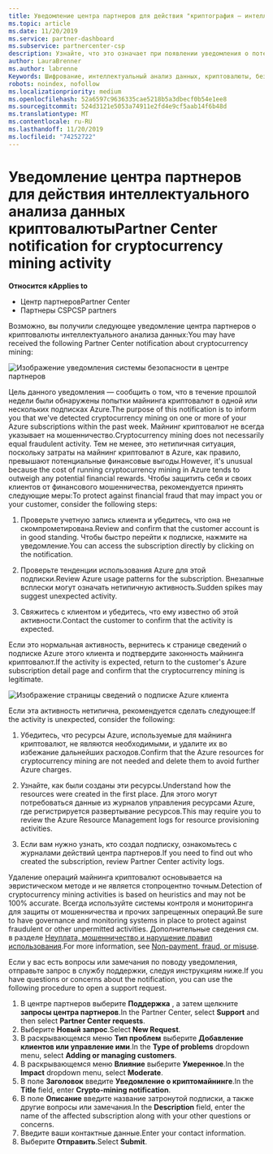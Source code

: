 ```yaml
---
title: Уведомление центра партнеров для действия "криптография — интеллектуальный анализ" | Центр партнеров
ms.topic: article
ms.date: 11/20/2019
ms.service: partner-dashboard
ms.subservice: partnercenter-csp
description: Узнайте, что это означает при появлении уведомления о потенциальном криптовалюты интеллектуального анализа данных (или шифровании с помощью шифрования) в одной или нескольких подписках Azure.
author: LauraBrenner
ms.author: labrenne
Keywords: Шифрование, интеллектуальный анализ данных, криптовалюты, безопасность
robots: noindex, nofollow
ms.localizationpriority: medium
ms.openlocfilehash: 52a6597c9636335cae5218b5a3dbecf0b54e1ee8
ms.sourcegitcommit: 524d3121e5053a74911e2fd4e9cf5aab14f6b48d
ms.translationtype: MT
ms.contentlocale: ru-RU
ms.lasthandoff: 11/20/2019
ms.locfileid: "74252722"
---
```

# <a name="partner-center-notification-for-cryptocurrency-mining-activity"></a><span data-ttu-id="8b97e-104">Уведомление центра партнеров для действия интеллектуального анализа данных криптовалюты</span><span class="sxs-lookup"><span data-stu-id="8b97e-104">Partner Center notification for cryptocurrency mining activity</span></span>

<span data-ttu-id="8b97e-105">**Относится к**</span><span class="sxs-lookup"><span data-stu-id="8b97e-105">**Applies to**</span></span>

-  <span data-ttu-id="8b97e-106">Центр партнеров</span><span class="sxs-lookup"><span data-stu-id="8b97e-106">Partner Center</span></span>
-  <span data-ttu-id="8b97e-107">Партнеры CSP</span><span class="sxs-lookup"><span data-stu-id="8b97e-107">CSP partners</span></span>

<span data-ttu-id="8b97e-108">Возможно, вы получили следующее уведомление центра партнеров о криптовалюты интеллектуального анализа данных:</span><span class="sxs-lookup"><span data-stu-id="8b97e-108">You may have received the following Partner Center notification about cryptocurrency mining:</span></span>
 
![Изображение уведомления системы безопасности в центре партнеров](images/crypto1.png)

<span data-ttu-id="8b97e-110">Цель данного уведомления — сообщить о том, что в течение прошлой недели были обнаружены попытки майнинга криптовалют в одной или нескольких подписках Azure.</span><span class="sxs-lookup"><span data-stu-id="8b97e-110">The purpose of this notification is to inform you that we've detected cryptocurrency mining on one or more of your Azure subscriptions within the past week.</span></span> <span data-ttu-id="8b97e-111">Майнинг криптовалют не всегда указывает на мошенничество.</span><span class="sxs-lookup"><span data-stu-id="8b97e-111">Cryptocurrency mining does not necessarily equal fraudulent activity.</span></span> <span data-ttu-id="8b97e-112">Тем не менее, это нетипичная ситуация, поскольку затраты на майнинг криптовалют в Azure, как правило, превышают потенциальные финансовые выгоды.</span><span class="sxs-lookup"><span data-stu-id="8b97e-112">However, it's unusual because the cost of running cryptocurrency mining in Azure tends to outweigh any potential financial rewards.</span></span> <span data-ttu-id="8b97e-113">Чтобы защитить себя и своих клиентов от финансового мошенничества, рекомендуется принять следующие меры:</span><span class="sxs-lookup"><span data-stu-id="8b97e-113">To protect against financial fraud that may impact you or your customer, consider the following steps:</span></span>

1.  <span data-ttu-id="8b97e-114">Проверьте учетную запись клиента и убедитесь, что она не скомпрометирована.</span><span class="sxs-lookup"><span data-stu-id="8b97e-114">Review and confirm that the customer account is in good standing.</span></span> <span data-ttu-id="8b97e-115">Чтобы быстро перейти к подписке, нажмите на уведомление.</span><span class="sxs-lookup"><span data-stu-id="8b97e-115">You can access the subscription directly by clicking on the notification.</span></span>

2.  <span data-ttu-id="8b97e-116">Проверьте тенденции использования Azure для этой подписки.</span><span class="sxs-lookup"><span data-stu-id="8b97e-116">Review Azure usage patterns for the subscription.</span></span> <span data-ttu-id="8b97e-117">Внезапные всплески могут означать нетипичную активность.</span><span class="sxs-lookup"><span data-stu-id="8b97e-117">Sudden spikes may suggest unexpected activity.</span></span>

3.  <span data-ttu-id="8b97e-118">Свяжитесь с клиентом и убедитесь, что ему известно об этой активности.</span><span class="sxs-lookup"><span data-stu-id="8b97e-118">Contact the customer to confirm that the activity is expected.</span></span>

<span data-ttu-id="8b97e-119">Если это нормальная активность, вернитесь к странице сведений о подписке Azure этого клиента и подтвердите законность майнинга криптовалют.</span><span class="sxs-lookup"><span data-stu-id="8b97e-119">If the activity is expected, return to the customer's Azure subscription detail page and confirm that the cryptocurrency mining is legitimate.</span></span> 


![Изображение страницы сведений о подписке Azure клиента](images/crypto2.png)

<span data-ttu-id="8b97e-121">Если эта активность нетипична, рекомендуется сделать следующее:</span><span class="sxs-lookup"><span data-stu-id="8b97e-121">If the activity is unexpected, consider the following:</span></span>

1.  <span data-ttu-id="8b97e-122">Убедитесь, что ресурсы Azure, используемые для майнинга криптовалют, не являются необходимыми, и удалите их во избежание дальнейших расходов.</span><span class="sxs-lookup"><span data-stu-id="8b97e-122">Confirm that the Azure resources for cryptocurrency mining are not needed and delete them to avoid further Azure charges.</span></span>

2.  <span data-ttu-id="8b97e-123">Узнайте, как были созданы эти ресурсы.</span><span class="sxs-lookup"><span data-stu-id="8b97e-123">Understand how the resources were created in the first place.</span></span> <span data-ttu-id="8b97e-124">Для этого могут потребоваться данные из журналов управления ресурсами Azure, где регистрируется развертывание ресурсов.</span><span class="sxs-lookup"><span data-stu-id="8b97e-124">This may require you to review the Azure Resource Management logs for resource provisioning activities.</span></span>

3.  <span data-ttu-id="8b97e-125">Если вам нужно узнать, кто создал подписку, ознакомьтесь с журналами действий центра партнеров.</span><span class="sxs-lookup"><span data-stu-id="8b97e-125">If you need to find out who created the subscription, review Partner Center activity logs.</span></span>

<span data-ttu-id="8b97e-126">Удаление операций майнинга криптовалют основывается на эвристическом методе и не является стопроцентно точным.</span><span class="sxs-lookup"><span data-stu-id="8b97e-126">Detection of cryptocurrency mining activities is based on heuristics and may not be 100% accurate.</span></span> <span data-ttu-id="8b97e-127">Всегда используйте системы контроля и мониторинга для защиты от мошенничества и прочих запрещенных операций.</span><span class="sxs-lookup"><span data-stu-id="8b97e-127">Be sure to have governance and monitoring systems in place to protect against fraudulent or other unpermitted activities.</span></span> <span data-ttu-id="8b97e-128">Дополнительные сведения см. в разделе [Неуплата, мошенничество и нарушение правил использования](https://docs.microsoft.com/partner-center/non-payment--fraud--or-misuse).</span><span class="sxs-lookup"><span data-stu-id="8b97e-128">For more information, see [Non-payment, fraud, or misuse](https://docs.microsoft.com/partner-center/non-payment--fraud--or-misuse).</span></span>

<span data-ttu-id="8b97e-129">Если у вас есть вопросы или замечания по поводу уведомления, отправьте запрос в службу поддержки, следуя инструкциям ниже.</span><span class="sxs-lookup"><span data-stu-id="8b97e-129">If you have questions or concerns about the notification, you can use the following procedure to open a support request.</span></span>

1.  <span data-ttu-id="8b97e-130">В центре партнеров выберите **Поддержка** , а затем щелкните **запросы центра партнеров**.</span><span class="sxs-lookup"><span data-stu-id="8b97e-130">In the Partner Center, select **Support** and then select **Partner Center requests**.</span></span>
3.  <span data-ttu-id="8b97e-131">Выберите **Новый запрос**.</span><span class="sxs-lookup"><span data-stu-id="8b97e-131">Select **New Request**.</span></span> 
4.  <span data-ttu-id="8b97e-132">В раскрывающемся меню **Тип проблем** выберите **Добавление клиентов или управление ими**.</span><span class="sxs-lookup"><span data-stu-id="8b97e-132">In the **Type of problems** dropdown menu, select **Adding or managing customers**.</span></span>
5.  <span data-ttu-id="8b97e-133">В раскрывающемся меню **Влияние** выберите **Умеренное**.</span><span class="sxs-lookup"><span data-stu-id="8b97e-133">In the **Impact** dropdown menu, select **Moderate**.</span></span>
6.  <span data-ttu-id="8b97e-134">В поле **Заголовок** введите **Уведомление о криптомайнинге**.</span><span class="sxs-lookup"><span data-stu-id="8b97e-134">In the **Title** field, enter **Crypto-mining notification**.</span></span>
7.  <span data-ttu-id="8b97e-135">В поле **Описание** введите название затронутой подписки, а также другие вопросы или замечания.</span><span class="sxs-lookup"><span data-stu-id="8b97e-135">In the **Description** field, enter the name of the affected subscription along with your other questions or concerns.</span></span> 
8.  <span data-ttu-id="8b97e-136">Введите ваши контактные данные.</span><span class="sxs-lookup"><span data-stu-id="8b97e-136">Enter your contact information.</span></span>
9.  <span data-ttu-id="8b97e-137">Выберите **Отправить**.</span><span class="sxs-lookup"><span data-stu-id="8b97e-137">Select **Submit**.</span></span>



